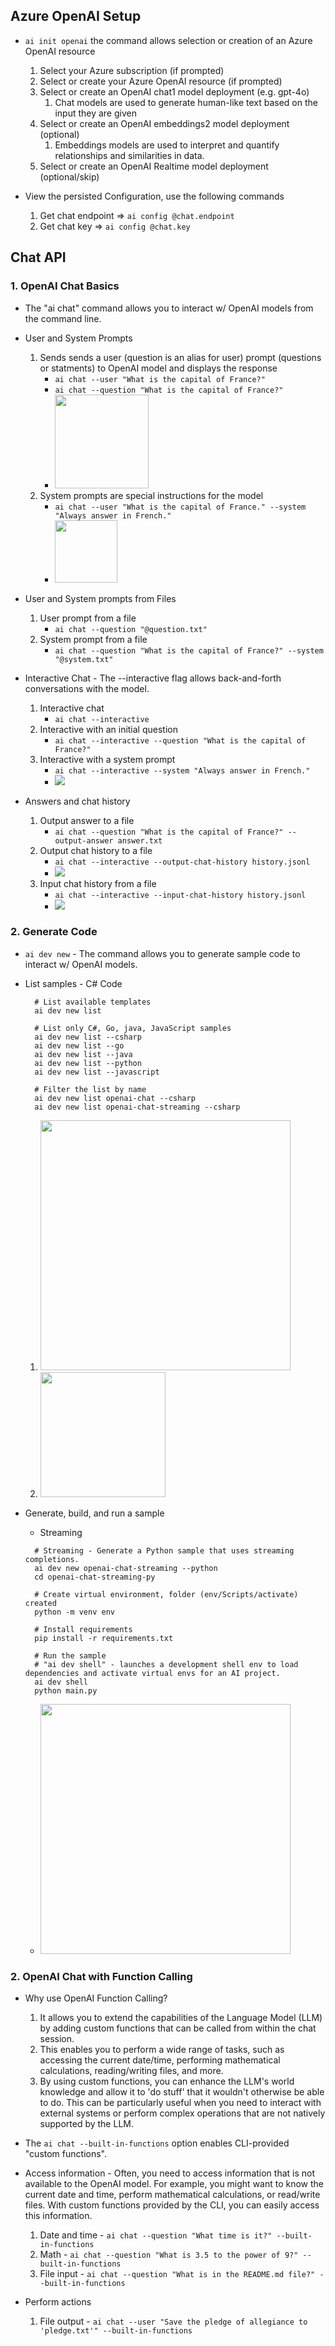 ## Azure OpenAI Setup
* ``` ai init openai ``` the command allows selection or creation of an Azure OpenAI resource
  1. Select your Azure subscription (if prompted)
  1. Select or create your Azure OpenAI resource (if prompted)
  1. Select or create an OpenAI chat1 model deployment (e.g. gpt-4o)
      1. Chat models are used to generate human-like text based on the input they are given
  1. Select or create an OpenAI embeddings2 model deployment (optional)
      1. Embeddings models are used to interpret and quantify relationships and similarities in data.
  1. Select or create an OpenAI Realtime model deployment (optional/skip)

* View the persisted Configuration, use the following commands
  1. Get chat endpoint => ``` ai config @chat.endpoint ``` 
  1. Get chat key => ``` ai config @chat.key ```

## Chat API
### 1. OpenAI Chat Basics
* The "ai chat" command allows you to interact w/ OpenAI models from the command line.
* User and System Prompts
  1. Sends sends a user (question is an alias for user) prompt (questions or statments) to OpenAI model and displays the response
      * ``` ai chat --user "What is the capital of France?" ```
      * ``` ai chat --question "What is the capital of France?" ```
      * <img src="https://github.com/mkader/Book-of-AI---Azure/blob/main/img/02.01.user_prompt.png" height=150>
  1. System prompts are special instructions for the model 
      * ``` ai chat --user "What is the capital of France." --system "Always answer in French." ```
      * <img src="https://github.com/mkader/Book-of-AI---Azure/blob/main/img/02.02.system_prompt.png"  height=100>
  
* User and System prompts from Files
  1. User prompt from a file
        * ``` ai chat --question "@question.txt" ```
  1. System prompt from a file
        * ``` ai chat --question "What is the capital of France?" --system "@system.txt" ```

* Interactive Chat - The --interactive flag allows back-and-forth conversations with the model.
  1. Interactive chat
      * ``` ai chat --interactive ```
  1. Interactive with an initial question
      * ``` ai chat --interactive --question "What is the capital of France?" ```
  1. Interactive with a system prompt
      * ``` ai chat --interactive --system "Always answer in French." ```
      * <img src="https://github.com/mkader/Book-of-AI---Azure/blob/main/img/02.03.interactive_chat.png">

* Answers and chat history
  1. Output answer to a file
      * ```ai chat --question "What is the capital of France?" --output-answer answer.txt ```
  1. Output chat history to a file
      * ``` ai chat --interactive --output-chat-history history.jsonl ```
      * <img src="https://github.com/mkader/Book-of-AI---Azure/blob/main/img/02.04.interactive_history.png">
  1. Input chat history from a file
      * ``` ai chat --interactive --input-chat-history history.jsonl ```
      * <img src="https://github.com/mkader/Book-of-AI---Azure/blob/main/img/02.05.interactive_history_input.png">

### 2. Generate  Code
* ``` ai dev new ``` - The command allows you to generate sample code to interact w/ OpenAI models.

* List samples - C# Code
  ```
    # List available templates
    ai dev new list
  
    # List only C#, Go, java, JavaScript samples
    ai dev new list --csharp
    ai dev new list --go
    ai dev new list --java
    ai dev new list --python
    ai dev new list --javascript
  
    # Filter the list by name
    ai dev new list openai-chat --csharp
    ai dev new list openai-chat-streaming --csharp
  ```
    1. <img src="https://github.com/mkader/Book-of-AI---Azure/blob/main/img/02.06.dev_new_list.png" height=400>
    1. <img src="https://github.com/mkader/Book-of-AI---Azure/blob/main/img/02.08.dev_new_list_cs_filter.png" height=200>

* Generate, build, and run a sample
    * Streaming
    ```
      # Streaming - Generate a Python sample that uses streaming completions.
      ai dev new openai-chat-streaming --python
      cd openai-chat-streaming-py

      # Create virtual environment, folder (env/Scripts/activate) created 
      python -m venv env
      
      # Install requirements
      pip install -r requirements.txt

      # Run the sample
      # "ai dev shell" - launches a development shell env to load dependencies and activate virtual envs for an AI project.
      ai dev shell
      python main.py
    ```
    *  <img src="https://github.com/mkader/Book-of-AI---Azure/blob/main/img/02.09.run_python.png" height=400>

### 2. OpenAI Chat with Function Calling
* Why use OpenAI Function Calling?
  1. It allows you to extend the capabilities of the Language Model (LLM) by adding custom functions that can be called from within the chat session. 
  1. This enables you to perform a wide range of tasks, such as accessing the current date/time, performing mathematical calculations, reading/writing files, and more.
  1. By using custom functions, you can enhance the LLM's world knowledge and allow it to 'do stuff' that it wouldn't otherwise be able to do. This can be particularly useful when you need to interact with external systems or perform complex operations that are not natively supported by the LLM.

* The ``` ai chat --built-in-functions ``` option enables CLI-provided "custom functions".

* Access information - Often, you need to access information that is not available to the OpenAI model. For example, you might want to know the current date and time, perform mathematical calculations, or read/write files. With custom functions provided by the CLI, you can easily access this information.
  1. Date and time - ``` ai chat --question "What time is it?" --built-in-functions ```
  1. Math - ``` ai chat --question "What is 3.5 to the power of 9?" --built-in-functions ```
  1. File input - ``` ai chat --question "What is in the README.md file?" --built-in-functions ```

* Perform actions
  1. File output -  ``` ai chat --user "Save the pledge of allegiance to 'pledge.txt'" --built-in-functions ```
